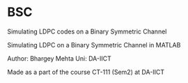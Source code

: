 # BSC
Simulating LDPC codes on a Binary Symmetric Channel

Simulating LDPC on a Binary Symmetric Channel in MATLAB

Author: Bhargey Mehta Uni: DA-IICT

Made as a part of the course CT-111 (Sem2) at DA-IICT

